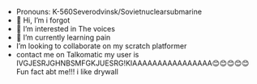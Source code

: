 - Pronouns: K-560Severodvinsk/Sovietnuclearsubmarine
- 👋 Hi, I’m i forgot
- 👀 I’m interested in The voices
- 🌱 I’m currently learning pain
- I’m looking to collaborate on my scratch platformer
- contact me on Talkomatic my user is IVGJESRJGHNBSMFGKJUESRG!KIAAAAAAAAAAAAAAAA😊😊😊😊😊
  Fun fact abt me!!! i like drywall

<!---
ToastCrown/ToastCrown is a ✨ special ✨ repository because its `README.md` (this file) appears on your GitHub profile.
You can click the Preview link to take a look at your changes.
--->
